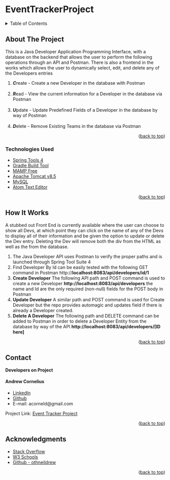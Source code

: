 # EventTrackerProject

<details>
  <summary>Table of Contents</summary>
  <ul>
    <li>
      <a href="#about-the-project">About The Project</a>
  </ul>
      <ul>
        <li><a href="#technologies-used">Technologies Used</a></li>
      </ul>
    </li>
  <ul>
    <li><a href="#howitworks">How It Works</a></li>
  </ul>  
  <ul>
    <li><a href="#contact">Contact</a></li>
  </ul>

  <ul>
    <li><a href="#acknowledgments">Acknowledgments</a></li>
    </ul>

</details>

<!-- ABOUT THE PROJECT -->

## About The Project

<p>This is a Java Developer Application Programming Interface, with a database on the backend that allows the user to perform the following operations through an API and Postman.  There is also a frontend in the works which allows the user to dynamically select, edit, and delete any of the Developers entries</p>
<ol>
<li><strong><em>C</em></strong>reate - Create a new Developer in the database with Postman </li>
<br>
<li><strong><em>R</em></strong>ead - View the current information for a Developer in the database via Postman</li>
<br>
<li><strong><em>U</em></strong>pdate - Update Predefined Fields of a Developer in the database by way of Postman</li>
<br>
<li><strong><em>D</em></strong>elete - Remove Existing Teams in the database via Postman</li>
</ol>
<!--[![Product Name Screen Shot][product-screenshot]](https://example.com) -->

<p align="right">(<a href="#top">back to top</a>)</p>

### Technologies Used

-   [Spring Tools 4](https://spring.io/tools)
-   [Gradle Build Tool](https://gradle.org/install/)
-   [MAMP Free](https://www.mamp.info/en/mac/)
-   [Apache Tomcat v8.5](https://tomcat.apache.org/)
-   [MySQL](https://www.mysql.com/)
-   [Atom Text Editor](https://atom.io/)


<p align="right">(<a href="#top">back to top</a>)</p>

## How It Works

<p>
  A stubbed out Front End is currently available where the user can choose to show all Devs, at which point they can click on the name of any of the Devs to display all of their information and be given the option to update or delete the Dev entry.  Deleting the Dev will remove both the div from the HTML as well as the from the database.
</p>

<ol>
<li>
The Java Developer API uses Postman to verify the proper paths and is launched through Spring Tool Suite 4
</li>

<li>
Find Developer By Id can be easily tested with the following GET command in Postman http://<strong>localhost:8083/api/developers/id/1</strong>
</li>
<li><strong>Create Developer</strong>
The following API path and POST command is used to create a new Developer <strong>http://localhost:8083/api/developers</strong> the name and Id are the only required (non-null) fields for the POST body in Postman
</li>

<li><strong>Update Developer</strong>
      A similar path and POST command is used for Create Developer but the repo provides automagic and updates field if there is already a Developer created.
</li>

<li>
<strong>Delete A Developer</strong>  The following path and DELETE command can be added to Postman in order to delete a Developer Entity from the database by way of the API <strong>http://localhost:8083/api/developers/[ID here] </strong>
</li>

</ol>

<p align="right">(<a href="#top">back to top</a>)</p>

## Contact

<strong>Developers on Project</strong>


<h4>Andrew Cornelius</h4>
<ul>
<li><a href="https://www.linkedin.com/in/andrew-cornelius-584b151a9">LinkedIn</a></li>
<li><a href="https://github.com/acorneld">Github</a></li>
<li> E-mail: acorneld@gmail.com</li>
</ul>

Project Link: [Event Tracker Project](https://github.com/acorneld/EventTrackerProject)

<p align="right">(<a href="#top">back to top</a>)</p>

<!-- ACKNOWLEDGMENTS -->

## Acknowledgments


-   [Stack Overflow](https://stackoverflow.com/)
-   [W3 Schools](https://www.w3schools.com/)
-   [Github - othneildrew](https://github.com/othneildrew/Best-README-Template)




<p align="right">(<a href="#top">back to top</a>)</p>
